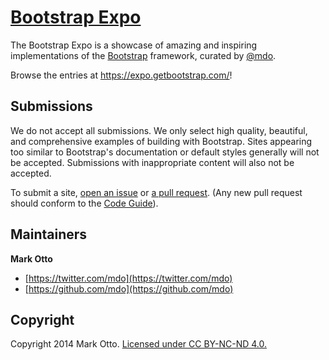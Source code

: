 # [Bootstrap Expo](https://expo.getbootstrap.com/)

The Bootstrap Expo is a showcase of amazing and inspiring implementations of the [Bootstrap](https://getbootstrap.com/) framework, curated by [@mdo](https://github.com/mdo).

Browse the entries at <https://expo.getbootstrap.com/>!

## Submissions

We do not accept all submissions. We only select high quality, beautiful, and comprehensive examples of building with Bootstrap. Sites appearing too similar to Bootstrap's documentation or default styles generally will not be accepted. Submissions with inappropriate content will also not be accepted.

To submit a site, [open an issue](https://github.com/twbs/bootstrap-expo/issues/new) or [a pull request](https://github.com/twbs/bootstrap-expo/pulls/new). (Any new pull request should conform to the [Code Guide](https://github.com/mdo/code-guide)).

## Maintainers

**Mark Otto**

* [https://twitter.com/mdo](https://twitter.com/mdo)
* [https://github.com/mdo](https://github.com/mdo)

## Copyright

Copyright 2014 Mark Otto. [Licensed under CC BY-NC-ND 4.0.](https://creativecommons.org/licenses/by-nc-nd/4.0/)
